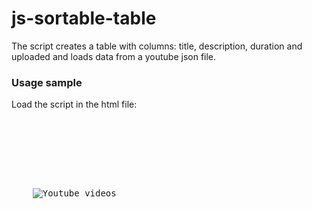 js-sortable-table
=================

The script creates a table with columns: title, description, duration and uploaded and loads data from a youtube json file.

<h3>Usage sample</h3>

Load the script in the html file:
<div class="highlight highlight-html">
<pre>
<!DOCTYPE html>
<html lang="en">
<head>
    <title></title>
    <link rel="stylesheet" href="css/index.css">
</head>
<body>
    <img src="" alt="Youtube videos" id="thumbnail-hq"/>
    <script src="js/jquery-1.11.1.min.js"></script>
    <script src="js/script.js"></script>
</body>
</html>
</pre>
</div>
